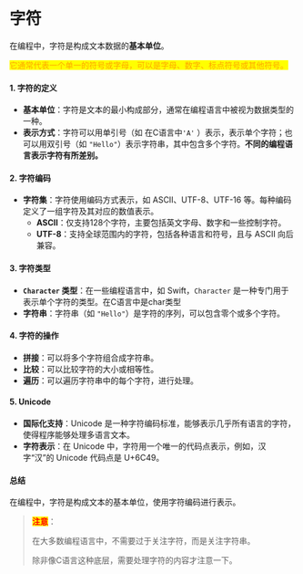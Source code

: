 # 字符

在编程中，字符是构成文本数据的**基本单位**。

<mark style="color:orange;">它通常代表一个单一的符号或字母，可以是字母、数字、标点符号或其他符号。</mark>



#### 1. **字符的定义**

* **基本单位**：字符是文本的最小构成部分，通常在编程语言中被视为数据类型的一种。
* **表示方式**：字符可以用单引号（如 在C语言中`'A'` ）表示，表示单个字符；也可以用双引号（如 `"Hello"`）表示字符串，其中包含多个字符。**不同的编程语言表示字符有所差别。**

#### 2. **字符编码**

* **字符集**：字符使用编码方式表示，如 ASCII、UTF-8、UTF-16 等。每种编码定义了一组字符及其对应的数值表示。
  * **ASCII**：仅支持128个字符，主要包括英文字母、数字和一些控制字符。
  * **UTF-8**：支持全球范围内的字符，包括各种语言和符号，且与 ASCII 向后兼容。

#### 3. **字符类型**

* **`Character` 类型**：在一些编程语言中，如 Swift，`Character` 是一种专门用于表示单个字符的类型。在C语言中是char类型
* **字符串**：字符串（如 `"Hello"`）是字符的序列，可以包含零个或多个字符。

#### 4. **字符的操作**

* **拼接**：可以将多个字符组合成字符串。
* **比较**：可以比较字符的大小或相等性。
* **遍历**：可以遍历字符串中的每个字符，进行处理。

#### 5. **Unicode**

* **国际化支持**：Unicode 是一种字符编码标准，能够表示几乎所有语言的字符，使得程序能够处理多语言文本。
* **字符表示**：在 Unicode 中，字符用一个唯一的代码点表示，例如，汉字“汉”的 Unicode 代码点是 U+6C49。

#### 总结

在编程中，字符是构成文本的基本单位，使用字符编码进行表示。



> <mark style="color:red;">**注意**</mark>：
>
> 在大多数编程语言中，不需要过于关注字符，而是关注字符串。
>
> 除非像C语言这种底层，需要处理字符的内容才注意一下。

